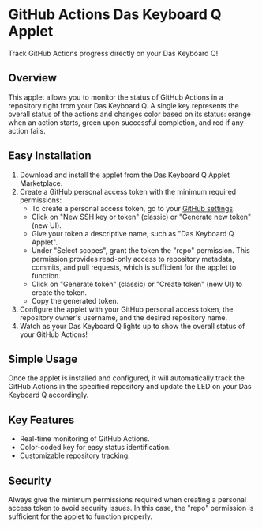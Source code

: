 GitHub Actions Das Keyboard Q Applet
===================================

Track GitHub Actions progress directly on your Das Keyboard Q!

Overview
--------

This applet allows you to monitor the status of GitHub Actions in a repository right from your Das Keyboard Q. A single key represents the overall status of the actions and changes color based on its status: orange when an action starts, green upon successful completion, and red if any action fails.

Easy Installation
-----------------

1. Download and install the applet from the Das Keyboard Q Applet Marketplace.
2. Create a GitHub personal access token with the minimum required permissions:
	* To create a personal access token, go to your [GitHub settings](https://github.com/settings/tokens).
	* Click on "New SSH key or token" (classic) or "Generate new token" (new UI).
	* Give your token a descriptive name, such as "Das Keyboard Q Applet".
	* Under "Select scopes", grant the token the "repo" permission. This permission provides read-only access to repository metadata, commits, and pull requests, which is sufficient for the applet to function.
	* Click on "Generate token" (classic) or "Create token" (new UI) to create the token.
	* Copy the generated token.
3. Configure the applet with your GitHub personal access token, the repository owner's username, and the desired repository name.
4. Watch as your Das Keyboard Q lights up to show the overall status of your GitHub Actions!

Simple Usage
------------

Once the applet is installed and configured, it will automatically track the GitHub Actions in the specified repository and update the LED on your Das Keyboard Q accordingly.

Key Features
------------

* Real-time monitoring of GitHub Actions.
* Color-coded key for easy status identification.
* Customizable repository tracking.

Security
--------

Always give the minimum permissions required when creating a personal access token to avoid security issues. In this case, the "repo" permission is sufficient for the applet to function properly.
